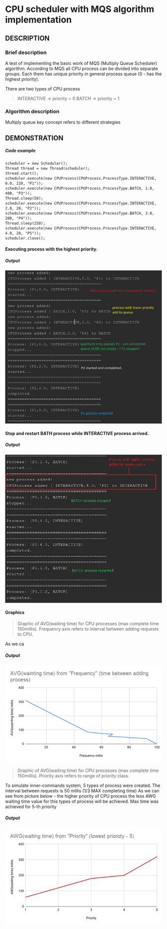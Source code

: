 # CPU scheduler with MQS algorithm implementation
## DESCRIPTION
### Brief description
A test of implementing the basic work of MQS (Multiply Queue Scheduler) algorithm.
According to MQS all CPU process can be divided into separate groups. Each them has unique priority in
general process queue (0 - has the highest priority).


There are two types of CPU process
> INTERACTIVE -> priority = 0
> BATCH -> priority = 1

### Algorithm description

Multiply queue key concept refers to different strategies


## DEMONSTRATION

##### Code example
```
scheduler = new Scheduler();
Thread thread = new Thread(scheduler);
thread.start();
scheduler.execute(new CPUProcess(CPUProcess.ProcessType.INTERACTIVE, 0.0, 220, "P1"));
scheduler.execute(new CPUProcess(CPUProcess.ProcessType.BATCH, 1.0, 400, "P3"));
Thread.sleep(50);
scheduler.execute(new CPUProcess(CPUProcess.ProcessType.INTERACTIVE, 2.0, 20, "P2"));
scheduler.execute(new CPUProcess(CPUProcess.ProcessType.BATCH, 3.0, 200, "P4"));
Thread.sleep(250);
scheduler.execute(new CPUProcess(CPUProcess.ProcessType.INTERACTIVE, 4.0, 20, "P5"));
scheduler.close();
```

#### Executing process with the highest priority.

##### Output
![The RR algorithm workflow](resources/RR.png "RRobin queue workflow example")

#### Stop and restart BATH process while INTERACTIVE process arrived.

##### Output
![Stopping process with lower priority](resources/MQS.png "RRobin queue workflow example")

#### Graphics

> Graphic of AVG(waiting time) for CPU processes (max complete time 150millis). Frequency axis
> refers to interval between adding requests to CPU.

As we ca

##### Output
![Stopping process with lower priority](resources/AWG.png "AWG")

> Graphic of AVG(waiting time) for CPU processes (max complete time 150millis). Priority axis
> refers to range of priority class.

To simulate inner-commands system, 5 types of process were created. The interval between requests is 50 millis
(1/3 MAX completing time)
As we can see from picture below - the higher priority of CPU process the less AWG waiting time value
for this types of process will be achieved.
Max time was achieved for 5-th priority

##### Output
![Stopping process with lower priority](resources/PRIORITY.png "priority")